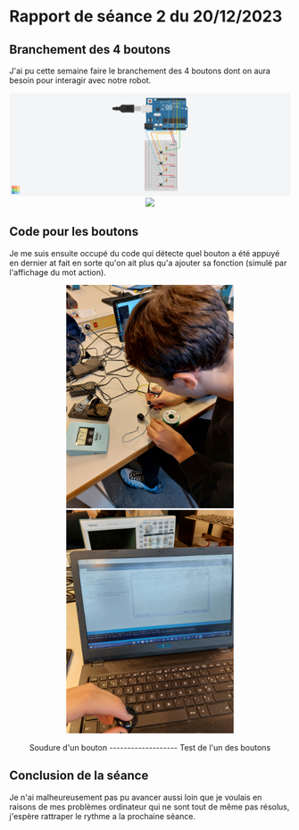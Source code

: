 # Rapport de séance 2 du 20/12/2023

## Branchement des 4 boutons
J'ai pu cette semaine faire le branchement des 4 boutons dont on aura besoin pour interagir avec notre robot.
<p align="middle">
    <img src="/Images Diverses/boutons montage.png" width="600" />
    <img src="/Images Diverses/bracnchement boutons.jpg" width="200" /> 
</p>


## Code pour les boutons
Je me suis ensuite occupé du code qui détecte quel bouton a été appuyé en dernier at fait en sorte qu'on ait plus qu'a ajouter sa fonction (simulé par l'affichage du mot action).

<p align="middle">
    <img src="https://github.com/MatveiBG/Le-Dealos/blob/main/Images%20Diverses/20231213_115449.jpg" width="300" />
    <img src="https://github.com/MatveiBG/Le-Dealos/blob/main/Images%20Diverses/20231213_121834.jpg" width="300" /> 
</p>
<p align="middle">
    <a>Soudure d'un bouton</a>
    <a>-------------------</a>
    <a>Test de l'un des boutons</a>
</p>

## Conclusion de la séance
Je n'ai malheureusement pas pu avancer aussi loin que je voulais en raisons de mes problèmes ordinateur qui ne sont tout de même pas résolus, j'espère rattraper le rythme a la prochaine séance.
